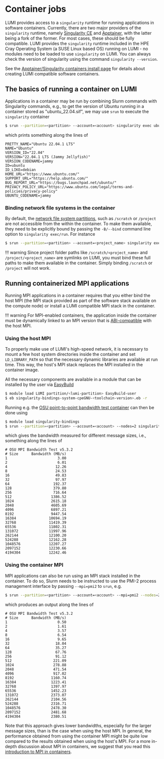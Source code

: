 [singularityce]: https://docs.sylabs.io/guides/latest/user-guide/
[apptainer]: http://apptainer.org/docs/user/main/index.html
[mpich-abi]: https://www.mpich.org/abi/
[permedcoe-mpi]: https://permedcoe.github.io/mpi-in-container
[easybuild-install]: ../../software/installing/easybuild.md
[containers-install]: ../../software/containers/singularity.md
[data-storage-options]: ../../storage/index.md

# Container jobs

LUMI provides access to a `singularity` runtime for running applications in
software containers. Currently, there are two major providers of the
`singularity` runtime, namely [Singularity CE][singularityce] and
[Apptainer][apptainer], with the latter being a fork of the former. For most
cases, these should be fully compatible. LUMI provides the `singularity` runtime
included in the HPE Cray Operating System (a SUSE Linux based OS) running on
LUMI - no modules need to be loaded to use `singularity` on LUMI. You can
always check the version of singularity using the command `singularity
--version`.

See the [Apptainer/Singularity containers install page][containers-install] for
details about creating LUMI compatible software containers.

## The basics of running a container on LUMI

Applications in a container may be run by combining Slurm commands with
Singularity commands, e.g., to get the version of Ubuntu running in a container
stored as "ubuntu_22.04.sif", we may use `srun` to execute the `singularity`
container

```bash
$ srun --partition=<partition> --account=<account> singularity exec ubuntu_21.04.sif cat /etc/os-release
```

which prints something along the lines of

```text
PRETTY_NAME="Ubuntu 22.04.1 LTS"
NAME="Ubuntu"
VERSION_ID="22.04"
VERSION="22.04.1 LTS (Jammy Jellyfish)"
VERSION_CODENAME=jammy
ID=ubuntu
ID_LIKE=debian
HOME_URL="https://www.ubuntu.com/"
SUPPORT_URL="https://help.ubuntu.com/"
BUG_REPORT_URL="https://bugs.launchpad.net/ubuntu/"
PRIVACY_POLICY_URL="https://www.ubuntu.com/legal/terms-and-policies/privacy-policy"
UBUNTU_CODENAME=jammy
```

### Binding network file systems in the container

By default, the [network file system partitions][data-storage-options], such as
`/scratch` or `/project` are not accessible from the within the container. To
make them available, they need to be explicitly bound by passing the
`-B/--bind` command line option to `singularity exec/run`. For instance

```bash
$ srun --partition=<partition> --account=<project_name> singularity exec -B /scratch/<project_name> ubuntu_21.04.sif ls /scratch/<account>
```

!!! warning
    Since project folder paths like `/scratch/<project_name>` and
    `/project/<project_name>` are symlinks on LUMI, you must bind these full
    paths to make them available in the container. Simply binding `/scratch` or
    `/project` will not work.

## Running containerized MPI applications

Running MPI applications in a container requires that you either bind the host
MPI (the MPI stack provided as part of the software stack available on the
compute node) or install a LUMI compatible MPI stack in the container.

!!! warning
    For MPI-enabled containers, the application inside the container must be
    dynamically linked to an MPI version that is [ABI-compatible][mpich-abi]
    with the host MPI.

### Using the host MPI

To properly make use of LUMI's high-speed network, it is necessary to
mount a few host system directories inside the container and set
`LD_LIBRARY_PATH` so that the necessary dynamic libraries are available at run
time. This way, the host's MPI stack replaces the MPI installed in the container image.

All the necessary components are available in a module that can be installed
by the user via [EasyBuild][easybuild-install]

```bash
$ module load LUMI partition/<lumi-partition> EasyBuild-user
$ eb singularity-bindings-system-cpeGNU-<toolchain-version>.eb -r
```

Running e.g. the [OSU point-to-point bandwidth test
container](../../software/containers/singularity.md#building-lumi-mpi-compatible-containers)
can then be done using

```bash
$ module load singularity-bindings
$ srun --partition=<partition> --account=<account> --nodes=2 singularity run mpi_osu.sif
```

which gives the bandwidth measured for different message sizes, i.e., something
along the lines of

```text
# OSU MPI Bandwidth Test v5.3.2
# Size      Bandwidth (MB/s)
1                       3.00
2                       6.01
4                      12.26
8                      24.53
16                     49.83
32                     97.97
64                    192.37
128                   379.80
256                   716.64
512                  1386.52
1024                 2615.18
2048                 4605.69
4096                 6897.21
8192                 9447.54
16384               10694.19
32768               11419.39
65536               11802.31
131072              11997.96
262144              12100.20
524288              12162.28
1048576             12207.27
2097152             12230.66
4194304             12242.46
```

### Using the container MPI

MPI applications can also be run using an MPI stack installed in the container.
To do so, Slurm needs to be instructed to use the PMI-2 process management
interface by passing `--mpi=pmi2` to `srun`, e.g.

```bash
$ srun --partition=<partition> --account=<account> --mpi=pmi2 --nodes=2 singularity run mpi_osu.sif
```

which produces an output along the lines of

```text
# OSU MPI Bandwidth Test v5.3.2
# Size      Bandwidth (MB/s)
1                       0.50
2                       1.61
4                       3.57
8                       6.54
16                      9.65
32                     18.04
64                     35.27
128                    67.76
256                    91.12
512                   221.09
1024                  278.88
2048                  471.54
4096                  917.02
8192                 1160.74
16384                1223.41
32768                1397.97
65536                1452.23
131072               2373.07
262144               2104.56
524288               2316.71
1048576              2478.30
2097152              2481.68
4194304              2380.51
```

Note that this approach gives lower bandwidths, especially for the larger
message sizes, than is the case when using the host MPI. In general, the
performance obtained from using the container MPI might be quite low compared
to the results obtained when using the host's MPI. For a more in-depth
discussion about MPI in containers, we suggest that you read this
[introduction to MPI in containers][permedcoe-mpi].
